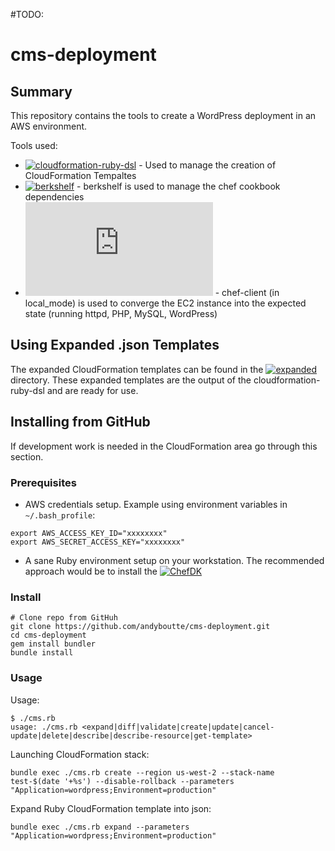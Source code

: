 #TODO:


# cms-deployment

## Summary

This repository contains the tools to create a WordPress deployment in an AWS environment.

Tools used:

- [![cloudformation-ruby-dsl](https://github.com/bazaarvoice/cloudformation-ruby-dsl)](https://github.com/bazaarvoice/cloudformation-ruby-dsl) - Used to manage the creation of CloudFormation Tempaltes
- [![berkshelf](http://berkshelf.com/)](http://berkshelf.com/) - berkshelf is used to manage the chef cookbook dependencies
- [![chef-client](https://docs.chef.io/chef_client.html)](https://docs.chef.io/chef_client.html) - chef-client (in local_mode) is used to converge the EC2 instance into the expected state (running httpd, PHP, MySQL, WordPress)


## Using Expanded .json Templates

The expanded CloudFormation templates can be found in the [![expanded](https://github.com/andyboutte/cms-deployment/tree/master/cloudformation/applications/cms/expanded)](https://github.com/andyboutte/cms-deployment/tree/master/cloudformation/applications/cms/expanded) directory.
These expanded templates are the output of the cloudformation-ruby-dsl and are ready for use.

## Installing from GitHub

If development work is needed in the CloudFormation area go through this section.

### Prerequisites

- AWS credentials setup.  Example using environment variables in `~/.bash_profile`:

```
export AWS_ACCESS_KEY_ID="xxxxxxxx"
export AWS_SECRET_ACCESS_KEY="xxxxxxxx"
```
- A sane Ruby environment setup on your workstation.  The recommended approach would be to install the [![ChefDK](https://downloads.chef.io/chef-dk/)](https://downloads.chef.io/chef-dk/)

### Install

```
# Clone repo from GitHuh
git clone https://github.com/andyboutte/cms-deployment.git
cd cms-deployment
gem install bundler
bundle install
```

### Usage

Usage:

```
$ ./cms.rb
usage: ./cms.rb <expand|diff|validate|create|update|cancel-update|delete|describe|describe-resource|get-template>
```

Launching CloudFormation stack:

```bundle exec ./cms.rb create --region us-west-2 --stack-name test-$(date '+%s') --disable-rollback --parameters "Application=wordpress;Environment=production"```

Expand Ruby CloudFormation template into json:

```
bundle exec ./cms.rb expand --parameters "Application=wordpress;Environment=production"
```

